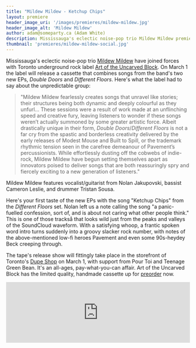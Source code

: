 ```yaml
---
title: "Mildew Mildew - Ketchup Chips"
layout: premiere
header_image_uri: '/images/premieres/mildew-mildew.jpg'
header_image_alt: 'Mildew Mildew'
author: adam@someparty.ca (Adam White)
description: Mississauga's eclectic noise-pop trio Mildew Mildew premiere "Ketchup Chips" from their new tape on Art of the Uncarved Block tape
thumbnail: 'premieres/mildew-mildew-social.jpg'
---
```


Mississauga's eclectic noise-pop trio [Mildew Mildew](https://mildewmildew.bandcamp.com/) have joined forces with Toronto underground rock label [Art of the Uncarved Block](https://www.artoftheuncarvedblock.com/). On March 1 the label will release a cassette that combines songs from the band's two new EPs, *Double Doors* and *Different Floors*. Here's what the label had to say about the unpredictable group:

> "Mildew Mildew fearlessly creates songs that unravel like stories; their structures being both dynamic and deeply colourful as they unfurl... These sessions were a result of work made at an unflinching speed and creative fury, leaving listeners to wonder if these songs weren’t actually summoned by some greater artistic force. Albeit drastically unique in their form, *Double Doors*/*Different Floors* is not a far cry from the spastic and borderless creativity delivered by the early releases of Modest Mouse and Built to Spill, or the trademark rhythmic tension seen in the carefree demeanour of Pavement’s percussionists. While effortlessly dusting off the cobwebs of indie-rock, Mildew Mildew have begun setting themselves apart as innovators poised to deliver songs that are both reassuringly spry and fiercely exciting to a new generation of listeners."

Mildew Mildew features vocalist/guitarist from Nolan Jakupovski, bassist Cameron Leslie, and drummer Tristan Sousa.

Here's your first taste of the new EPs with the song "Ketchup Chips" from the *Different Floors* set. Nolan left us a note calling the song "a panic-fuelled confession, sort of, and is about not caring what other people think." This is one of those trackså that looks wild just from the peaks and valleys of the SoundCloud waveform. With a satisfying whoop, a frantic spoken word intro turns suddenly into a groovy slacker rock number, with notes of the above-mentioned low-fi heroes Pavement and even some 90s-heydey Beck creeping through.

The tape's release show will fittingly take place in the storefront of Toronto's [Dupe Shop](https://www.duplication.ca/dupeshop/) on March 1, with support from Pour Toi and Teenage Green Bean. It's an all-ages, pay-what-you-can affair. Art of the Uncarved Block has the limited quality, handmade cassette up for [preorder](https://www.artoftheuncarvedblock.com/store/mildew-mildew-double-doors-different-floors-cas) now.

<iframe width="100%" height="166" scrolling="no" frameborder="no" allow="autoplay" src="https://w.soundcloud.com/player/?url=https%3A//api.soundcloud.com/tracks/571140597%3Fsecret_token%3Ds-6NzNJ&color=%23000000&auto_play=false&hide_related=false&show_comments=true&show_user=true&show_reposts=false&show_teaser=true"></iframe>
